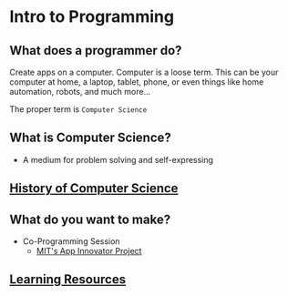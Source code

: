 Intro to Programming
====================

## What does a programmer do?
Create apps on a computer. Computer is a loose term. This can be your computer at home, a laptop, tablet, phone, or even things like home automation, robots, and much more...

The proper term is `Computer Science`

## What is Computer Science?
- A medium for problem solving and self-expressing

## [History of Computer Science](https://youtu.be/5jmN_tBS0t4?t=18m9s) 

## What do you want to make?
- Co-Programming Session
    - [MIT's App Innovator Project](http://code.appinventor.mit.edu/?locale=en)

## [Learning Resources](https://computinged.wordpress.com/resources-for-new-cs-teachers/)